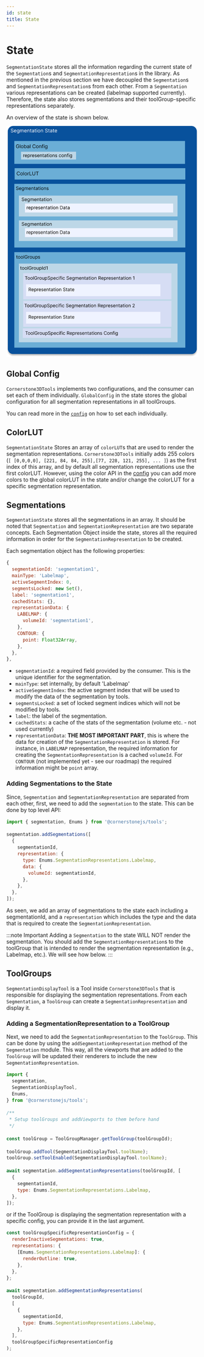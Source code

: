 ```yaml
---
id: state
title: State
---
```


# State

`SegmentationState` stores all the information regarding the current state of the `Segmentation`s
and `SegmentationRepresentation`s in the library. As mentioned in the previous section
we have decoupled the `Segmentation`s and `SegmentationRepresentation`s from each other.
From a `Segmentation` various representations can be created (labelmap supported currently).
Therefore, the state also stores segmentations and their toolGroup-specific representations separately.

An overview of the state is shown below.

<div style={{textAlign: 'center'}}>

![](../../../assets/segmentation-state.png)

</div>

## Global Config

`Cornerstone3DTools` implements two configurations, and the consumer
can set each of them individually. `GlobalConfig` in the state
stores the global configuration for all segmentation representations in all toolGroups.

You can read more in the [`config`](./config.md) on how to set each individually.

## ColorLUT

`SegmentationState` Stores an array of `colorLUT`s that are used to render the segmentation representations.
`Cornerstone3DTools` initially adds 255 colors (`[ [0,0,0,0], [221, 84, 84, 255],[77, 228, 121, 255], ... ]`) as the
first index of this array, and by default all segmentation representations use the first colorLUT.
However, using the color API in the [config](./config.md#color-api) you can add more colors to the global colorLUT
in the state and/or change the colorLUT for a specific segmentation representation.

## Segmentations

`SegmentationState` stores all the segmentations in an array. It should be noted that
`Segmentation` and `SegmentationRepresentation` are two separate concepts.
Each Segmentation Object inside the state, stores all the required information
in order for the `SegmentationRepresentation` to be created.

Each segmentation object has the following properties:

```js
{
  segmentationId: 'segmentation1',
  mainType: 'Labelmap',
  activeSegmentIndex: 0,
  segmentsLocked: new Set(),
  label: 'segmentation1',
  cachedStats: {},
  representationData: {
    LABELMAP: {
      volumeId: 'segmentation1',
    },
    CONTOUR: {
      point: Float32Array,
    },
  },
},
```

- `segmentationId`: a required field provided by the consumer. This is the unique identifier for the segmentation.
- `mainType`: set internally, by default 'Labelmap'
- `activeSegmentIndex`: the active segment index that will be used
  to modify the data of the segmentation by tools.
- `segmentsLocked`: a set of locked segment indices which will not be modified by tools.
- `label`: the label of the segmentation.
- `cachedStats`: a cache of the stats of the segmentation (volume etc. - not used currently)
- `representationData`: **THE MOST IMPORTANT PART**, this is where
  the data for creation of the `SegmentationRepresentation` is stored.
  For instance, in `LABELMAP` representation, the required information for creating the `SegmentationRepresentation` is a cached `volumeId`.
  For `CONTOUR` (not implemented yet - see our roadmap) the required information might be `point` array.

### Adding Segmentations to the State

Since, `Segmentation` and `SegmentationRepresentation` are separated from each other, first,
we need to add the `segmentation` to the state. This can be done by
top level API:

```js
import { segmentation, Enums } from '@cornerstonejs/tools';

segmentation.addSegmentations([
  {
    segmentationId,
    representation: {
      type: Enums.SegmentationRepresentations.Labelmap,
      data: {
        volumeId: segmentationId,
      },
    },
  },
]);
```

As seen, we add an array of segmentations to the state each
including a segmentationId, and a `representation` which includes
the type and the data that is required to create the `SegmentationRepresentation`.

:::note Important
Adding a `Segmentation` to the state WILL NOT render the segmentation. You should
add the `SegmentationRepresentation`s to the toolGroup that is intended to render
the segmentation representation (e.g., Labelmap, etc.). We will see how below.
:::

## ToolGroups

`SegmentationDisplayTool` is a Tool inside `Cornerstone3DTools` that is responsible for
displaying the segmentation representations. From each `Segmentation`, a `ToolGroup` can
create a `SegmentationRepresentation` and display it.

### Adding a SegmentationRepresentation to a ToolGroup

Next, we need to add the `SegmentationRepresentation` to the `ToolGroup`. This can be done by
using the `addSegmentationRepresentation` method of the `Segmentation` module. This way,
all the viewports that are added to the `ToolGroup` will be updated their renderers
to include the new `SegmentationRepresentation`.

```js
import {
  segmentation,
  SegmentationDisplayTool,
  Enums,
} from '@cornerstonejs/tools';

/**
 * Setup toolGroups and addViewports to them before hand
 */

const toolGroup = ToolGroupManager.getToolGroup(toolGroupId);

toolGroup.addTool(SegmentationDisplayTool.toolName);
toolGroup.setToolEnabled(SegmentationDisplayTool.toolName);

await segmentation.addSegmentationRepresentations(toolGroupId, [
  {
    segmentationId,
    type: Enums.SegmentationRepresentations.Labelmap,
  },
]);
```

or if the ToolGroup is displaying the segmentation representation with a specific config, you can provide it in the last argument.

```js
const toolGroupSpecificRepresentationConfig = {
  renderInactiveSegmentations: true,
  representations: {
    [Enums.SegmentationRepresentations.Labelmap]: {
      renderOutline: true,
    },
  },
};

await segmentation.addSegmentationRepresentations(
  toolGroupId,
  [
    {
      segmentationId,
      type: Enums.SegmentationRepresentations.Labelmap,
    },
  ],
  toolGroupSpecificRepresentationConfig
);
```
